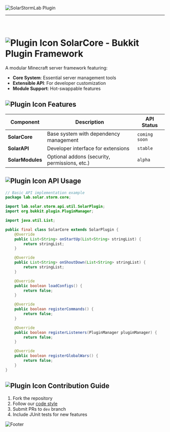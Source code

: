 ![SolarStormLab Plugin](https://solarstormlabor.github.io/assets/branding/banner/text.png)
<hr><br>

# ![Plugin Icon](https://solarstormlabor.github.io/assets/branding/emodji/dev.png) SolarCore - Bukkit Plugin Framework

A modular Minecraft server framework featuring:
- **Core System**: Essential server management tools
- **Extensible API**: For developer customization
- **Module Support**: Hot-swappable features

## ![Plugin Icon](https://solarstormlabor.github.io/assets/branding/emodji/logo.png) Features
| Component | Description | API Status |
|-----------|-------------|------------|
| **SolarCore** | Base system with dependency management | `coming soon` |
| **SolarAPI** | Developer interface for extensions | `stable` |
| **SolarModules** | Optional addons (security, permissions, etc.) | `alpha` |

## ![Plugin Icon](https://solarstormlabor.github.io/assets/branding/emodji/dev.png) API Usage
```java
// Basic API implementation example
package lab.solar.storm.core;

import lab.solar.storm.api.util.SolarPlugin;
import org.bukkit.plugin.PluginManager;

import java.util.List;

public final class SolarCore extends SolarPlugin {
    @Override
    public List<String> onStartUp(List<String> stringList) {
        return stringList;
    }

    @Override
    public List<String> onShoutDown(List<String> stringList) {
        return stringList;
    }

    @Override
    public boolean loadConfigs() {
        return false;
    }

    @Override
    public boolean registerCommands() {
        return false;
    }

    @Override
    public boolean registerListeners(PluginManager pluginManager) {
        return false;
    }

    @Override
    public boolean registerGlobalWars() {
        return false;
    }
}
```

## ![Plugin Icon](https://solarstormlabor.github.io/assets/branding/emodji/helper.png) Contribution Guide
1. Fork the repository
2. Follow our [code style](https://solarstormlabor.github.io/dev/styleguide)
3. Submit PRs to `dev` branch
4. Include JUnit tests for new features


![Footer](https://solarstormlabor.github.io/assets/branding/banner/footer.png)

